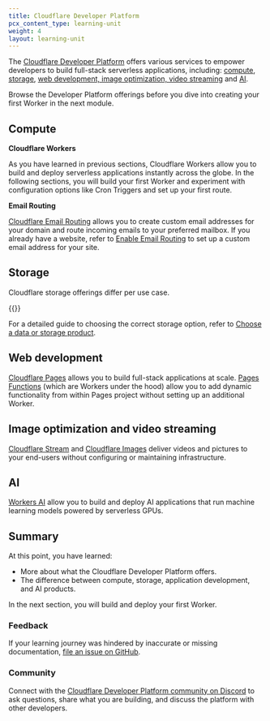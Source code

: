 ```yaml
---
title: Cloudflare Developer Platform
pcx_content_type: learning-unit
weight: 4
layout: learning-unit
---
```


The [Cloudflare Developer Platform](https://www.cloudflare.com/developer-platform/products/) offers various services to empower developers to build full-stack serverless applications, including: [compute](https://www.cloudflare.com/developer-platform/products/#compute), [storage](https://www.cloudflare.com/developer-platform/products/#storage), [web development, image optimization, video streaming](https://www.cloudflare.com/developer-platform/products/#webdev) and [AI](https://ai.cloudflare.com/).

Browse the Developer Platform offerings before you dive into creating your first Worker in the next module.

## Compute

**Cloudflare Workers**

As you have learned in previous sections, Cloudflare Workers allow you to build and deploy serverless applications instantly across the globe. In the following sections, you will build your first Worker and experiment with configuration options like Cron Triggers and set up your first route.

**Email Routing**

[Cloudflare Email Routing](/email-routing/) allows you to create custom email addresses for your domain and route incoming emails to your preferred mailbox. If you already have a website, refer to [Enable Email Routing](/email-routing/get-started/enable-email-routing/) to set up a custom email address for your site.

## Storage

Cloudflare storage offerings differ per use case.

{{<render file="/_storage-products-table.md" productFolder="/workers/">}}

For a detailed guide to choosing the correct storage option, refer to [Choose a data or storage product](/workers/platform/storage-options/).

## Web development

[Cloudflare Pages](/pages/) allows you to build full-stack applications at scale. [Pages Functions](/pages/functions/) (which are Workers under the hood) allow you to add dynamic functionality from within Pages project without setting up an additional Worker.

## Image optimization and video streaming

[Cloudflare Stream](https://developers.cloudflare.com/stream/) and [Cloudflare Images](https://developers.cloudflare.com/images/) deliver videos and pictures to your end-users without configuring or maintaining infrastructure.

## AI

[Workers AI](/workers-ai/) allow you to build and deploy AI applications that run machine learning models powered by serverless GPUs.

## Summary

At this point, you have learned:

- More about what the Cloudflare Developer Platform offers.
- The difference between compute, storage, application development, and AI products.

In the next section, you will build and deploy your first Worker.

### Feedback

If your learning journey was hindered by inaccurate or missing documentation, [file an issue on GitHub](https://github.com/cloudflare/cloudflare-docs/issues/new/choose).

### Community

Connect with the [Cloudflare Developer Platform community on Discord](https://discord.cloudflare.com) to ask questions, share what you are building, and discuss the platform with other developers.


